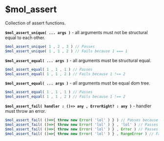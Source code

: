 # $mol_assert

Collection of assert functions.

**`$mol_assert_unique( ... args )`** - all arguments must not be structural equal to each other.

```typescript
$mol_assert_unique( 1 , 2 , 3 ) // Passes
$mol_assert_unique( 1 , 1 , 2 ) // Fails because 1 === 1
```

**`$mol_assert_equal( ... args )`** - all arguments must be structural equal.

```typescript
$mol_assert_equal( 1 , 1 , 1 ) // Passes
$mol_assert_equal( 1 , 1 , 2 ) // Fails because 1 !== 2
```

**`$mol_assert_equal( ... args )`** - all arguments must be equal dom tree.

```typescript
$mol_assert_equal( 1 , 1 , 1 ) // Passes
$mol_assert_equal( 1 , 1 , 2 ) // Fails because 1 !== 2
```

**`$mol_assert_fail( handler : ()=> any , ErrorRight? : any )`** - handler must throw an error.

```typescript
$mol_assert_fail( ()=>{ throw new Error( 'lol' ) } ) // Passes because throws error
$mol_assert_fail( ()=>{ throw new Error( 'lol' ) } , 'lol' ) // Passes because throws right message
$mol_assert_fail( ()=>{ throw new Error( 'lol' ) } , Error ) // Passes because throws right class
$mol_assert_fail( ()=>{ throw new Error( 'lol' ) } , RangeError ) // Fails because error isn't RangeError
```
